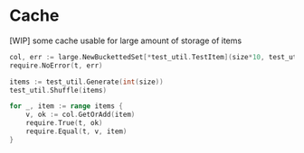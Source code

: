 # Cache

[WIP] some cache usable for large amount of storage of items

```go
col, err := large.NewBuckettedSet[*test_util.TestItem](size*10, test_util.Hasher())
require.NoError(t, err)

items := test_util.Generate(int(size))
test_util.Shuffle(items)

for _, item := range items {
	v, ok := col.GetOrAdd(item)
	require.True(t, ok)
	require.Equal(t, v, item)
}
```
